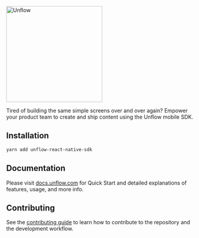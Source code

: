 <img src="https://assets.website-files.com/60ec14d48c97af8448ff08ee/616d6f931575a91b29488520_Unflow%20Logo.svg" alt="Unflow" width="256" style="max-width:100%;">

Tired of building the same simple screens over and over again? Empower your product team to create and ship content using the Unflow mobile SDK.

## Installation

```sh
yarn add unflow-react-native-sdk
```

## Documentation

Please visit [docs.unflow.com](https://docs.unflow.com/) for Quick Start and detailed explanations of features, usage, and more info.

## Contributing

See the [contributing guide](CONTRIBUTING.md) to learn how to contribute to the repository and the development workflow.
